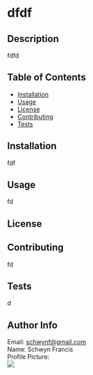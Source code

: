 # dfdf

## Description <span id="d"></span> 
fdfd
 
## Table of Contents 
 <ul><li><a href="#i">Installation</a></li><li><a href="#u">Usage</a></li><li><a href="#l">License</a></li><li><a href="#c">Contributing</a></li><li><a href="#t">Tests</a></li></ul> 
 
## Installation <span id="i"></span> 
fdf 
 
## Usage <span id="u"></span> 
fd 
 
## License <span id="l"></span> 
 
 
## Contributing <span id="c"></span> 
fd 
 
## Tests <span id="t"></span> 
d 
 
## Author Info 
 Email: schwynf@gmail.com<br>
 Name: Schwyn Francis<br>
 Profile Picture: <br> ![](https://avatars.githubusercontent.com/u/59147321?) 
 
